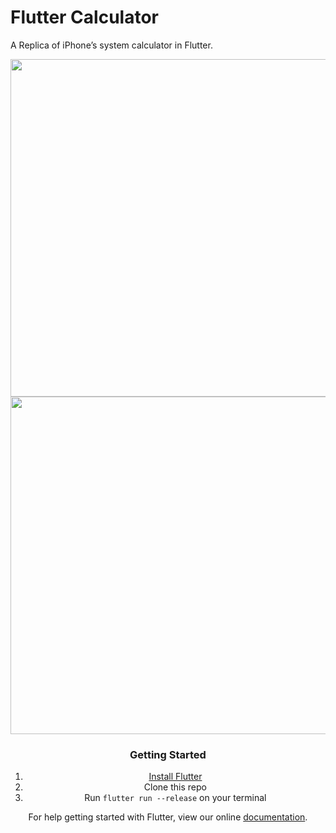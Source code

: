 # Flutter Calculator

A Replica of iPhone’s system calculator in Flutter.
<div align="center">
  <img src="https://raw.githubusercontent.com/sayonetech/flutter_calculator/master/screenshots/iphone.png" height="540"/>
  <img src="https://raw.githubusercontent.com/sayonetech/flutter_calculator/master/screenshots/pixel.png" height="540"/>
 
<div/>

### Getting Started
1. [Install Flutter](https://flutter.io/setup/)
2. Clone this repo
3. Run `flutter run --release` on your terminal


For help getting started with Flutter, view our online
[documentation](https://flutter.io/).
